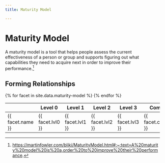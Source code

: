 ```yaml
---
title: Maturity Model

---
```


# Maturity Model

A maturity model is a tool that helps people assess the current effectiveness of a person or group and supports figuring out what capabilities they need to acquire next in order to improve their performance.[^1]

## Forming Relationships

<table>
  <thead>
    <tr>
      <th></th>
      <th>Level 0</th>
      <th>Level 1</th>
      <th>Level 2</th>
      <th>Level 3</th>
      <th>Comments</th>
    </tr>
  </thead>
  <tbody>
    {% for facet in site.data.maturity-model %}
    <tr>
      <td>{{ facet.name }}</td>
      <td>{{ facet.lvl0 }}</td>
      <td>{{ facet.lvl1 }}</td>
      <td>{{ facet.lvl2 }}</td>
      <td>{{ facet.lvl3 }}</td>
      <td>{{ facet.comments }}</td>
    </tr>
    {% endfor %}
  </tbody>
</table>

[^1]: https://martinfowler.com/bliki/MaturityModel.html#:~:text=A%20maturity%20model%20is%20a,order%20to%20improve%20their%20performance.
